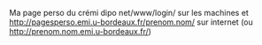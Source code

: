 Ma page perso du crémi dipo net/www/login/ sur les machines
et http://pagesperso.emi.u-bordeaux.fr/prenom.nom/ sur internet (ou http://prenom.nom.emi.u-bordeaux.fr/)
